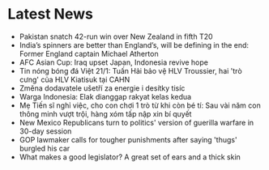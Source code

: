 # Latest News
-  Pakistan snatch 42-run win over New Zealand in fifth T20
-  India’s spinners are better than England’s, will be defining in the end: Former England captain Michael Atherton
-  AFC Asian Cup: Iraq upset Japan, Indonesia revive hope
-  Tin nóng bóng đá Việt 21/1: Tuấn Hải bảo vệ HLV Troussier, hai 'trò cưng' của HLV Kiatisuk tại CAHN
-  Změna dodavatele ušetří za energie i desítky tisíc
-  Warga Indonesia: Elak dianggap rakyat kelas kedua
-  Mẹ Tiến sĩ nghỉ việc, cho con chơi 1 trò từ khi còn bé tí: Sau vài năm con thông minh vượt trội, hàng xóm tấp nập xin bí quyết
-  New Mexico Republicans turn to politics' version of guerilla warfare in 30-day session
-  GOP lawmaker calls for tougher punishments after saying 'thugs' burgled his car
-  What makes a good legislator? A great set of ears and a thick skin

